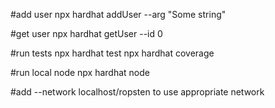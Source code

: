 #add user
npx hardhat addUser --arg "Some string"

#get user
npx hardhat getUser --id 0

#run tests
npx hardhat test
npx hardhat coverage

#run local node
npx hardhat node

#add --network localhost/ropsten to use appropriate network
